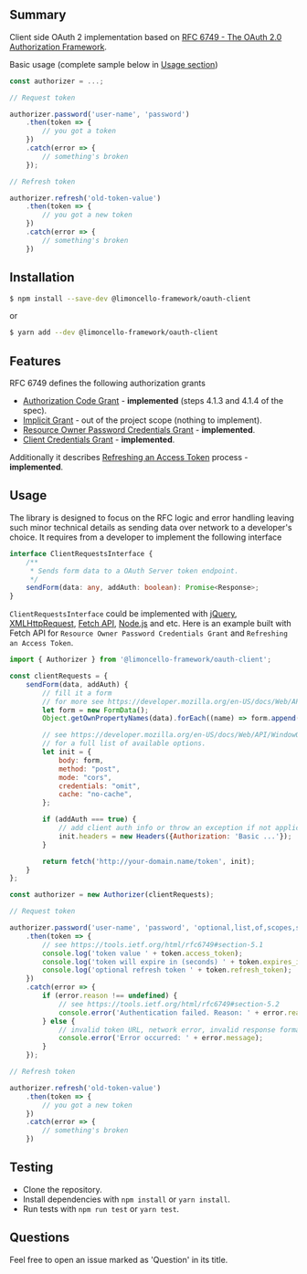 ## Summary

Client side OAuth 2 implementation based on [RFC 6749 - The OAuth 2.0 Authorization Framework](https://tools.ietf.org/html/rfc6749).

Basic usage (complete sample below in [Usage section](#usage))

```javascript
const authorizer = ...;

// Request token

authorizer.password('user-name', 'password')
    .then(token => {
        // you got a token
    })
    .catch(error => {
        // something's broken
    });

// Refresh token

authorizer.refresh('old-token-value')
    .then(token => {
        // you got a new token
    })
    .catch(error => {
        // something's broken
    })

```

## Installation

```bash
$ npm install --save-dev @limoncello-framework/oauth-client
```

 or

```bash
$ yarn add --dev @limoncello-framework/oauth-client
```

## Features

RFC 6749 defines the following authorization grants

- [Authorization Code Grant](https://tools.ietf.org/html/rfc6749#section-4.1) - **implemented** (steps 4.1.3 and 4.1.4 of the spec).
- [Implicit Grant](https://tools.ietf.org/html/rfc6749#section-4.2) - out of the project scope (nothing to implement).
- [Resource Owner Password Credentials Grant](https://tools.ietf.org/html/rfc6749#section-4.3) - **implemented**.
- [Client Credentials Grant](https://tools.ietf.org/html/rfc6749#section-4.4) - **implemented**.

Additionally it describes [Refreshing an Access Token](https://tools.ietf.org/html/rfc6749#section-6) process - **implemented**.

## Usage

The library is designed to focus on the RFC logic and error handling leaving such minor technical details as sending data over network to a developer's choice. It requires from a developer to implement the following interface

```typescript
interface ClientRequestsInterface {
    /**
     * Sends form data to a OAuth Server token endpoint.
     */
    sendForm(data: any, addAuth: boolean): Promise<Response>;
}
```

`ClientRequestsInterface` could be implemented with [jQuery](https://api.jquery.com/jquery.post/), [XMLHttpRequest](https://developer.mozilla.org/en-US/docs/Web/API/XMLHttpRequest/send), [Fetch API]( https://developer.mozilla.org/en-US/docs/Web/API/WindowOrWorkerGlobalScope/fetch), [Node.js](https://nodejs.org/api/http.html) and etc. Here is an example built with Fetch API for `Resource Owner Password Credentials Grant` and `Refreshing an Access Token`.

```js
import { Authorizer } from '@limoncello-framework/oauth-client';

const clientRequests = {
    sendForm(data, addAuth) {
        // fill it a form
        // for more see https://developer.mozilla.org/en-US/docs/Web/API/FormData/FormData
        let form = new FormData();
        Object.getOwnPropertyNames(data).forEach((name) => form.append(name, data[name]));

        // see https://developer.mozilla.org/en-US/docs/Web/API/WindowOrWorkerGlobalScope/fetch
        // for a full list of available options.
        let init = {
            body: form,
            method: "post",
            mode: "cors",
            credentials: "omit",
            cache: "no-cache",
        };

        if (addAuth === true) {
            // add client auth info or throw an exception if not applicable
            init.headers = new Headers({Authorization: 'Basic ...'});
        }

        return fetch('http://your-domain.name/token', init);
    }
};

const authorizer = new Authorizer(clientRequests);

// Request token

authorizer.password('user-name', 'password', 'optional,list,of,scopes,separated,by,comma')
    .then(token => {
        // see https://tools.ietf.org/html/rfc6749#section-5.1
        console.log('token value ' + token.access_token);
        console.log('token will expire in (seconds) ' + token.expires_in);
        console.log('optional refresh token ' + token.refresh_token);
    })
    .catch(error => {
        if (error.reason !== undefined) {
            // see https://tools.ietf.org/html/rfc6749#section-5.2
            console.error('Authentication failed. Reason: ' + error.reason.error);
        } else {
            // invalid token URL, network error, invalid response format or server-side error
            console.error('Error occurred: ' + error.message);
        }
    });

// Refresh token

authorizer.refresh('old-token-value')
    .then(token => {
        // you got a new token
    })
    .catch(error => {
        // something's broken
    })
```

## Testing

- Clone the repository.
- Install dependencies with `npm install` or `yarn install`.
- Run tests with `npm run test` or `yarn test`.

## Questions

Feel free to open an issue marked as 'Question' in its title.
